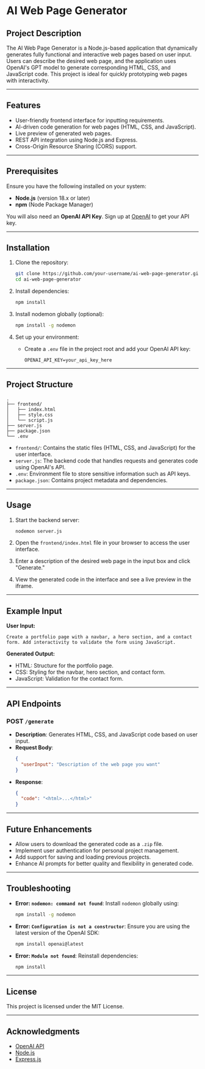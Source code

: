 # AI Web Page Generator

## Project Description
The AI Web Page Generator is a Node.js-based application that dynamically generates fully functional and interactive web pages based on user input. Users can describe the desired web page, and the application uses OpenAI's GPT model to generate corresponding HTML, CSS, and JavaScript code. This project is ideal for quickly prototyping web pages with interactivity.

---

## Features
- User-friendly frontend interface for inputting requirements.
- AI-driven code generation for web pages (HTML, CSS, and JavaScript).
- Live preview of generated web pages.
- REST API integration using Node.js and Express.
- Cross-Origin Resource Sharing (CORS) support.

---

## Prerequisites
Ensure you have the following installed on your system:
- **Node.js** (version 18.x or later)
- **npm** (Node Package Manager)

You will also need an **OpenAI API Key**. Sign up at [OpenAI](https://platform.openai.com/) to get your API key.

---

## Installation

1. Clone the repository:
   ```bash
   git clone https://github.com/your-username/ai-web-page-generator.git
   cd ai-web-page-generator
   ```

2. Install dependencies:
   ```bash
   npm install
   ```

3. Install nodemon globally (optional):
   ```bash
   npm install -g nodemon
   ```

4. Set up your environment:
   - Create a `.env` file in the project root and add your OpenAI API key:
     ```env
     OPENAI_API_KEY=your_api_key_here
     ```

---

## Project Structure
```
.
├── frontend/
│   ├── index.html
│   ├── style.css
│   └── script.js
├── server.js
├── package.json
└── .env
```

- `frontend/`: Contains the static files (HTML, CSS, and JavaScript) for the user interface.
- `server.js`: The backend code that handles requests and generates code using OpenAI's API.
- `.env`: Environment file to store sensitive information such as API keys.
- `package.json`: Contains project metadata and dependencies.

---

## Usage

1. Start the backend server:
   ```bash
   nodemon server.js
   ```

2. Open the `frontend/index.html` file in your browser to access the user interface.

3. Enter a description of the desired web page in the input box and click "Generate."

4. View the generated code in the interface and see a live preview in the iframe.

---

## Example Input
**User Input:**
```
Create a portfolio page with a navbar, a hero section, and a contact form. Add interactivity to validate the form using JavaScript.
```

**Generated Output:**
- HTML: Structure for the portfolio page.
- CSS: Styling for the navbar, hero section, and contact form.
- JavaScript: Validation for the contact form.

---

## API Endpoints

### POST `/generate`
- **Description**: Generates HTML, CSS, and JavaScript code based on user input.
- **Request Body**:
  ```json
  {
    "userInput": "Description of the web page you want"
  }
  ```
- **Response**:
  ```json
  {
    "code": "<html>...</html>"
  }
  ```

---

## Future Enhancements
- Allow users to download the generated code as a `.zip` file.
- Implement user authentication for personal project management.
- Add support for saving and loading previous projects.
- Enhance AI prompts for better quality and flexibility in generated code.

---

## Troubleshooting
- **Error: `nodemon: command not found`**:
  Install `nodemon` globally using:
  ```bash
  npm install -g nodemon
  ```

- **Error: `Configuration is not a constructor`**:
  Ensure you are using the latest version of the OpenAI SDK:
  ```bash
  npm install openai@latest
  ```

- **Error: `Module not found`**:
  Reinstall dependencies:
  ```bash
  npm install
  ```

---

## License
This project is licensed under the MIT License.

---

## Acknowledgments
- [OpenAI API](https://platform.openai.com/)
- [Node.js](https://nodejs.org/)
- [Express.js](https://expressjs.com/)

